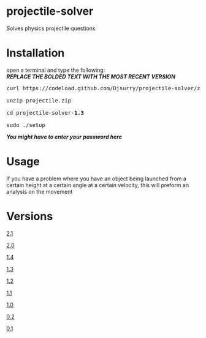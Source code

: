 # projectile-solver
Solves physics projectile questions

# Installation
open a terminal and type the following: <br>
***REPLACE THE BOLDED TEXT WITH THE MOST RECENT VERSION***<br>
<pre>
curl https://codeload.github.com/Djsurry/projectile-solver/zip/v<b>1.3</b> --output projectile.zip<br>
unzip projectile.zip <br>
cd projectile-solver-<b>1.3</b> <br>
sudo ./setup
</pre>
***You might have to enter your password here***

# Usage
If you have a problem where you have an object being launched from a certain height at a certain angle at a certain velocity, this will preform an analysis on the movement

# Versions
[2.1](https://github.com/Djsurry/projectile-solver/releases/tag/v2.1)

[2.0](https://github.com/Djsurry/projectile-solver/releases/tag/v2.0)

[1.4](https://github.com/Djsurry/projectile-solver/releases/tag/v1.4)

[1.3](https://github.com/Djsurry/projectile-solver/releases/tag/v1.3)

[1.2](https://github.com/Djsurry/projectile-solver/releases/tag/v1.2)

[1.1](https://github.com/Djsurry/projectile-solver/releases/tag/v1.1)

[1.0](https://github.com/Djsurry/projectile-solver/releases/tag/v1.0)

[0.2](https://github.com/Djsurry/projectile-solver/releases/tag/v0.2)

[0.1](https://github.com/Djsurry/projectile-solver/releases/tag/v0.1)





